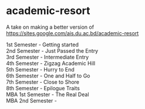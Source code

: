 # academic-resort
A take on making a better version of https://sites.google.com/ais.du.ac.bd/academic-resort

1st Semester - Getting started<br>
2nd Semester - Just Passed the Entry<br>
3rd Semester - Intermediate Entry<br>
4th Semester - Zigzag Academic Hill<br>
5th Semester - Hurry to End<br>
6th Semester - One and Half to Go<br>
7th Semester - Close to Shore<br>
8th Semester - Epilogue Traits<br>
MBA 1st Semester - The Real Deal<br>
MBA 2nd Semester - 